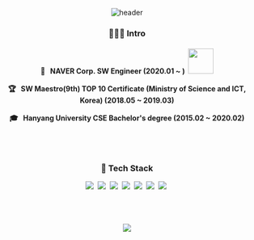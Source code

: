 <div align="center">

![header](https://capsule-render.vercel.app/api?type=wave&section=header&color=F5B7B1&fontColor=ffffff&height=150&fontSize=80&animation=fadeIn)

<h3 align="center">👩🏻‍💻 Intro</h3>
<h4>
  💼 &nbsp NAVER Corp. SW Engineer (2020.01 ~ )&nbsp
  <a href="https://now.naver.com"><img width="50px" src="https://now.naver.com/img/logo_title_pc2.bfd68850.png"/></a>
  <br/>
  <br/>
  🏆 &nbsp SW Maestro(9th) TOP 10 Certificate (Ministry of Science and ICT, Korea) (2018.05 ~ 2019.03)
  <br/>
  <br/>
  🎓 &nbsp Hanyang University CSE Bachelor's degree (2015.02 ~ 2020.02)
</h4>

<br/>
<br/>

<h3 align="center">🧱 Tech Stack</h3>
<div>
  <img src="https://img.shields.io/badge/Python-3776AB?style=flat-square&logo=Python&logoColor=white"/></a>&nbsp 
  <img src="https://img.shields.io/badge/DJango-092E20?style=flat-square&logo=Django&logoColor=white"/></a>&nbsp 
  <img src="https://img.shields.io/badge/MySQL-4479a1?style=flat-square&logo=MySQL&logoColor=white"/></a>&nbsp 
  <img src="https://img.shields.io/badge/NGINX-009639?style=flat-square&logo=NGINX&logoColor=white"/></a>&nbsp 
  <img src="https://img.shields.io/badge/Elasticsearch-005571?style=flat-square&logo=Elasticsearch&logoColor=white"/></a>&nbsp
  <img src="https://img.shields.io/badge/JavaScript-f7df1e?style=flat-square&logo=JavaScript&logoColor=white"/></a>&nbsp 
  <img src="https://img.shields.io/badge/Vue.js-4fc08d?style=flat-square&logo=Vue.js&logoColor=white"/></a>&nbsp 
</div>
<br/>
<br/>
<br/>

<a href="https://hits.seeyoufarm.com"><img src="https://hits.seeyoufarm.com/api/count/incr/badge.svg?url=https%3A%2F%2Fgithub.com%2Ftaylor-kang&count_bg=%23F5B7B1&title_bg=%23555555&icon=github.svg&icon_color=%23E7E7E7&title=hits&edge_flat=false"/></a>

</div>
